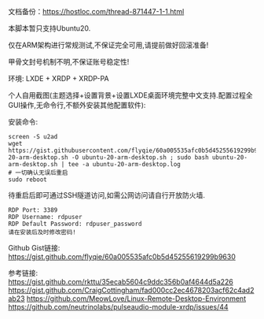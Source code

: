 文档备份：https://hostloc.com/thread-871447-1-1.html

本脚本暂只支持Ubuntu20.

仅在ARM架构进行常规测试,不保证完全可用,请提前做好回滚准备!

甲骨文封号机制不明,不保证账号稳定性!

环境: LXDE + XRDP + XRDP-PA

个人自用截图(主题选择+设置背景+设置LXDE桌面环境完整中文支持.配置过程全GUI操作,无命令行,不额外安装其他配置软件):

安装命令:

    screen -S u2ad
    wget https://gist.githubusercontent.com/flyqie/60a005535afc0b5d45255619299b9630/raw/fa54bccd0dad4fb488b79ffdf0d3afeb17daf4c1/ubuntu-20-arm-desktop.sh -O ubuntu-20-arm-desktop.sh ; sudo bash ubuntu-20-arm-desktop.sh | tee -a ubuntu-20-arm-desktop.log
    # 一切确认无误后重启
    sudo reboot




待重启后即可通过SSH隧道访问,如需公网访问请自行开放防火墙.

    RDP Port: 3389
    RDP Username: rdpuser
    RDP Default Password: rdpuser_password
    请在安装后及时修改密码!



Github Gist链接:
https://gist.github.com/flyqie/60a005535afc0b5d45255619299b9630

参考链接:
https://gist.github.com/rkttu/35ecab5604c9ddc356b0af4644d5a226
https://gist.github.com/CraigCottingham/fad000cc2ec4678203acf62c4ad2ab23
https://github.com/MeowLove/Linux-Remote-Desktop-Environment
https://github.com/neutrinolabs/pulseaudio-module-xrdp/issues/44
